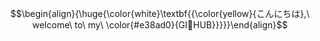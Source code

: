 $$\begin{align}{\huge{\color{white}\textbf{{\color{yellow}{こんにちは},\ welcome\ to\ my\ \color{#e38ad0}{GI🐥HUB}}}}}\end{align}$$
